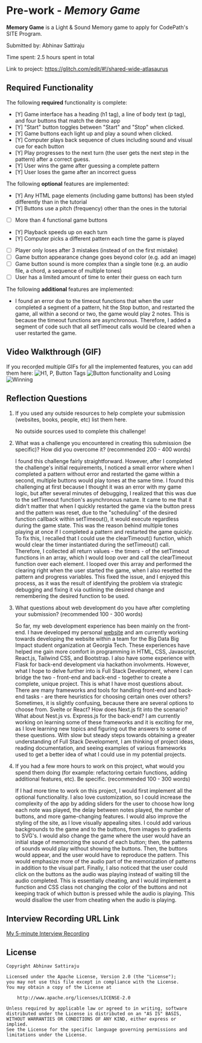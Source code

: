 # Pre-work - _Memory Game_

**Memory Game** is a Light & Sound Memory game to apply for CodePath's SITE Program.

Submitted by: Abhinav Sattiraju

Time spent: 2.5 hours spent in total

Link to project: https://glitch.com/edit/#!/shared-wide-atlasaurus

## Required Functionality

The following **required** functionality is complete:

- [Y] Game interface has a heading (h1 tag), a line of body text (p tag), and four buttons that match the demo app
- [Y] "Start" button toggles between "Start" and "Stop" when clicked.
- [Y] Game buttons each light up and play a sound when clicked.
- [Y] Computer plays back sequence of clues including sound and visual cue for each button
- [Y] Play progresses to the next turn (the user gets the next step in the pattern) after a correct guess.
- [Y] User wins the game after guessing a complete pattern
- [Y] User loses the game after an incorrect guess

The following **optional** features are implemented:

- [Y] Any HTML page elements (including game buttons) has been styled differently than in the tutorial
- [Y] Buttons use a pitch (frequency) other than the ones in the tutorial
- [ ] More than 4 functional game buttons
- [Y] Playback speeds up on each turn
- [Y] Computer picks a different pattern each time the game is played
- [ ] Player only loses after 3 mistakes (instead of on the first mistake)
- [ ] Game button appearance change goes beyond color (e.g. add an image)
- [ ] Game button sound is more complex than a single tone (e.g. an audio file, a chord, a sequence of multiple tones)
- [ ] User has a limited amount of time to enter their guess on each turn

The following **additional** features are implemented:

- I found an error due to the timeout functions that when the user completed a segment of a pattern, hit the Stop button, and restarted the game, all within a second or two, the game would play 2 notes. This is because the timeout functions are asynchronous. Therefore, I added a segment of code such that all setTimeout calls would be cleared when a user restarted the game.

## Video Walkthrough (GIF)

If you recorded multiple GIFs for all the implemented features, you can add them here:
![H1, P, Button Tags](https://i.imgur.com/eNjKHkK.gif)
![Button functionality and Losing](https://i.imgur.com/taNMSE1.gif)
![Winning](https://i.imgur.com/E9osMsb.gif)

## Reflection Questions

1. If you used any outside resources to help complete your submission (websites, books, people, etc) list them here.

   No outside sources used to complete this challenge!

2. What was a challenge you encountered in creating this submission (be specific)? How did you overcome it? (recommended 200 - 400 words)

   I found this challenge fairly straightforward. However, after I completed the challenge's initial requirements,
   I noticed a small error where when I completed a pattern without error and restarted the game within a second, multiple buttons would
   play tones at the same time. I found this challenging at first because I thought it was an error with my game logic, but after several
   minutes of debugging, I realized that this was due to the setTimeout function's asynchronous nature. It came to me that it didn't matter
   that when I quickly restarted the game via the button press and the pattern was reset, due to the "scheduling" of the desired function callback
   within setTimeout(), it would execute regardless during the game state. This was the reason behind multiple tones playing at once if I
   completed a pattern and restarted the game quickly. To fix this, I recalled that I could use the clearTimeout() function, which would clear the timer
   instantiated during the setTimeout() call. Therefore, I collected all return values - the timers - of the setTimeout functions in an array,
   which I would loop over and call the clearTimeout function over each element. I looped over this array and performed the clearing right when
   the user started the game, when I also resetted the pattern and progress variables. This fixed the issue, and I enjoyed this process, as it was
   the result of identifying the problem via strategic debugging and fixing it via outlining the desired change and remembering the desired
   function to be used.

3. What questions about web development do you have after completing your submission? (recommended 100 - 300 words)

   So far, my web development experience has been mainly on the front-end. I have developed my personal [website](https://asattiraju13.github.io/) and am currently working
   towards developing the website within a team for the Big Data Big Impact student organization at Georgia Tech. These experiences have
   helped me gain more comfort in programming in HTML, CSS, Javascript, React.js, Tailwind CSS, and Bootstrap. I also have some experience
   with Flask for back-end development via hackathon involvments. However, what I hope to delve further into is Full Stack Development, where I can
   bridge the two - front-end and back-end - together to create a complete, unique project. This is what I have most questions about. There
   are many frameworks and tools for handling front-end and back-end tasks - are there heuristics for choosing certain ones over others? Sometimes, it is slightly confusing,
   because there are several options to choose from. Svelte or React?
   How does Next.js fit into the scenario? What about Nest.js vs. Express.js for the back-end? I am currently working on learning some of these frameworks and it is
   exciting for me, as I love learning new topics and figuring out the answers to some of these questions.
   With slow but steady steps towards obtaining a greater understanding of Full Stack Development, I am thinking of project ideas, reading
   documentation, and seeing examples of various frameworks used to get a better idea of what I could use in my potential projects.

4. If you had a few more hours to work on this project, what would you spend them doing (for example: refactoring certain functions, adding additional features, etc). Be specific. (recommended 100 - 300 words)

   If I had more time to work on this project, I would first implement all the optional functionality. I also love customization, so I could increase the
   complexity of the app by adding sliders for the user to choose how long each note was played, the delay between notes played,
   the number of buttons, and more game-changing features. I would also improve the styling of the site, as I love visually appealing sites. I could add various backgrounds to the game
   and to the buttons, from images to gradients to SVG's. I would also change the game where the user would have an initial stage of memorizing the sound of each button; then, the patterns
   of sounds would play without showing the buttons. Then, the buttons would appear, and the user would have to reproduce the pattern. This would emphasize more of
   the audio part of the memorization of patterns in addition to the visual part. Finally, I also noticed that the user could click on the buttons as the audio was playing instead of
   waiting till the audio completed. This is essentially cheating, and I would implement a function and CSS class not changing the color of the buttons and not keeping track of which button is pressed
   while the audio is playing. This would disallow the user from cheating when the audio is playing.

## Interview Recording URL Link

[My 5-minute Interview Recording](https://www.dropbox.com/s/ziatvksrqodyru9/Recording.mp4?dl=0)

## License

    Copyright Abhinav Sattiraju

    Licensed under the Apache License, Version 2.0 (the "License");
    you may not use this file except in compliance with the License.
    You may obtain a copy of the License at

        http://www.apache.org/licenses/LICENSE-2.0

    Unless required by applicable law or agreed to in writing, software
    distributed under the License is distributed on an "AS IS" BASIS,
    WITHOUT WARRANTIES OR CONDITIONS OF ANY KIND, either express or implied.
    See the License for the specific language governing permissions and
    limitations under the License.
